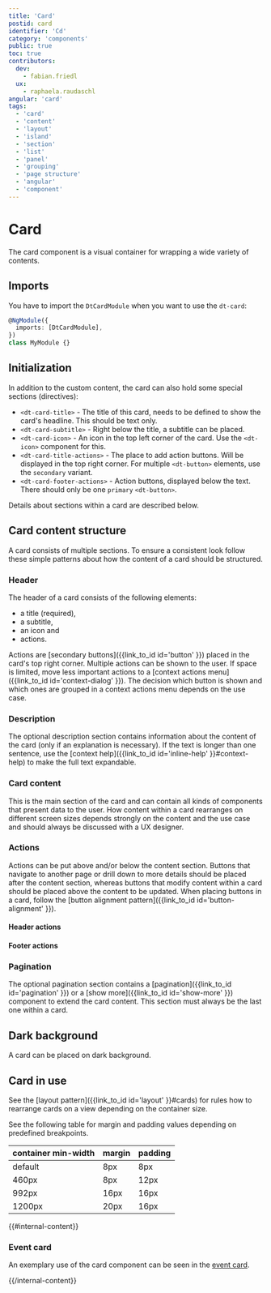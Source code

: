 ```yaml
---
title: 'Card'
postid: card
identifier: 'Cd'
category: 'components'
public: true
toc: true
contributors:
  dev:
    - fabian.friedl
  ux:
    - raphaela.raudaschl
angular: 'card'
tags:
  - 'card'
  - 'content'
  - 'layout'
  - 'island'
  - 'section'
  - 'list'
  - 'panel'
  - 'grouping'
  - 'page structure'
  - 'angular'
  - 'component'
---
```


<!-- styling to change background color of component demos -->
<style>
.component-demo__demo {
  background-color: #f8f8f8;
}
</style>

# Card

The card component is a visual container for wrapping a wide variety of
contents.

<docs-source-example example="CardDefaultExample"></docs-source-example>

## Imports

You have to import the `DtCardModule` when you want to use the `dt-card`:

```typescript
@NgModule({
  imports: [DtCardModule],
})
class MyModule {}
```

## Initialization

In addition to the custom content, the card can also hold some special sections
(directives):

- `<dt-card-title>` - The title of this card, needs to be defined to show the
  card's headline. This should be text only.
- `<dt-card-subtitle>` - Right below the title, a subtitle can be placed.
- `<dt-card-icon>` - An icon in the top left corner of the card. Use the
  `<dt-icon>` component for this.
- `<dt-card-title-actions>` - The place to add action buttons. Will be displayed
  in the top right corner. For multiple `<dt-button>` elements, use the
  `secondary` variant.
- `<dt-card-footer-actions>` - Action buttons, displayed below the text. There
  should only be one `primary` `<dt-button>`.

Details about sections within a card are described below.

## Card content structure

A card consists of multiple sections. To ensure a consistent look follow these
simple patterns about how the content of a card should be structured.

### Header

The header of a card consists of the following elements:

- a title (required),
- a subtitle,
- an icon and
- actions.

Actions are [secondary buttons]({{link_to_id id='button' }}) placed in the
card's top right corner. Multiple actions can be shown to the user. If space is
limited, move less important actions to a [context actions
menu]({{link_to_id id='context-dialog' }}). The decision which button is shown
and which ones are grouped in a context actions menu depends on the use case.

<docs-source-example example="CardSubtitleExample"></docs-source-example>

<docs-source-example example="CardIconExample"></docs-source-example>

### Description

The optional description section contains information about the content of the
card (only if an explanation is necessary). If the text is longer than one
sentence, use the [context help]({{link_to_id id='inline-help' }}#context-help)
to make the full text expandable.

### Card content

This is the main section of the card and can contain all kinds of components
that present data to the user. How content within a card rearranges on different
screen sizes depends strongly on the content and the use case and should always
be discussed with a UX designer.

### Actions

Actions can be put above and/or below the content section. Buttons that navigate
to another page or drill down to more details should be placed after the content
section, whereas buttons that modify content within a card should be placed
above the content to be updated. When placing buttons in a card, follow the
[button alignment pattern]({{link_to_id id='button-alignment' }}).

#### Header actions

<docs-source-example example="CardActionButtonsExample"></docs-source-example>

#### Footer actions

<docs-source-example example="CardFooterActionsExample"></docs-source-example>

### Pagination

The optional pagination section contains a
[pagination]({{link_to_id id='pagination' }}) or a [show
more]({{link_to_id id='show-more' }}) component to extend the card content. This
section must always be the last one within a card.

## Dark background

A card can be placed on dark background.

<docs-source-example example="CardDarkExample" themedark="true"></docs-source-example>

## Card in use

See the [layout pattern]({{link_to_id id='layout' }}#cards) for rules how to
rearrange cards on a view depending on the container size.

See the following table for margin and padding values depending on predefined
breakpoints.

| container min-width | margin | padding |
| :------------------ | :----- | :------ |
| default             | 8px    | 8px     |
| 460px               | 8px    | 12px    |
| 992px               | 16px   | 16px    |
| 1200px              | 20px   | 16px    |

{{#internal-content}}

### Event card

An exemplary use of the card component can be seen in the
<a href="https://demo.dev.dynatracelabs.com/ui/docs/events-card/" target="_blank" rel="noopener">event
card</a>.

{{/internal-content}}
